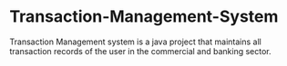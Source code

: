 # Transaction-Management-System
Transaction Management system is a java project that maintains all transaction records of the user in the commercial and banking sector. 

